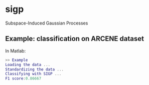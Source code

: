 # sigp
Subspace-Induced Gaussian Processes

## Example: classification on ARCENE dataset

In Matlab:
```matlab
>> Example
Loading the data ...
Standardizing the data ...
Classifying with SIGP ...
F1 score:0.86667
```
